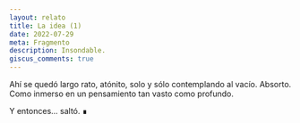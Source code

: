 ```yaml
---
layout: relato
title: La idea (1)
date: 2022-07-29
meta: Fragmento
description: Insondable.
giscus_comments: true
---
```


<p class="first">Ahí se quedó largo rato, atónito, solo y sólo contemplando al vacío. Absorto. Como inmerso en un pensamiento tan vasto como profundo.</p>

Y entonces... saltó. ∎